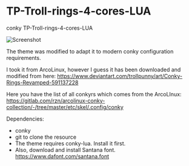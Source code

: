 # TP-Troll-rings-4-cores-LUA
conky TP-Troll-rings-4-cores-LUA

![Screenshot](https://i.imgur.com/izQQxHS.png)

The theme was modified to adapt it to modern conky configuration requirements.

I took it from ArcoLinux, however I guess it has been downloaded and modified from here: https://www.deviantart.com/trollpunny/art/Conky-Rings-Revamped-591137228

Here you have the list of all conkyrs which comes from the ArcoLInux: https://gitlab.com/rzn/arcolinux-conky-collection/-/tree/master/etc/skel/.config/conky

Dependencies:
* conky
* git to clone the resource
* The theme requires conky-lua. Install it first. 
* Also, download and install Santana font. https://www.dafont.com/santana.font

